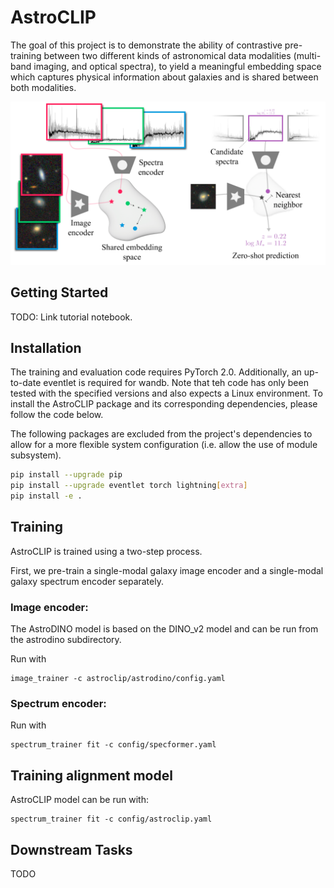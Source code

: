 # AstroCLIP

The goal of this project is to demonstrate the ability of contrastive pre-training between two different kinds of astronomical data modalities (multi-band imaging, and optical spectra), to yield a meaningful embedding space which captures physical information about galaxies and is shared between both modalities.

![image](assets/im_embedding.png)


## Getting Started
TODO: Link tutorial notebook.

## Installation
The training and evaluation code requires PyTorch 2.0. Additionally, an up-to-date eventlet is required for wandb. Note that teh code has only been tested with the specified versions and also expects a Linux environment. To install the AstroCLIP package and its corresponding dependencies, please follow the code below.

The following packages are excluded from the project's dependencies to allow for a more flexible system configuration (i.e. allow the use of module subsystem).

```bash
pip install --upgrade pip
pip install --upgrade eventlet torch lightning[extra]
pip install -e .
```


## Training

AstroCLIP is trained using a two-step process. 

First, we pre-train a single-modal galaxy image encoder and a single-modal galaxy spectrum encoder separately.

### Image encoder:
The AstroDINO model is based on the DINO_v2 model and can be run from the astrodino subdirectory.

Run with
```
image_trainer -c astroclip/astrodino/config.yaml
```

### Spectrum encoder:

Run with
```
spectrum_trainer fit -c config/specformer.yaml

```

## Training alignment model

AstroCLIP model can be run with:
```
spectrum_trainer fit -c config/astroclip.yaml
```

## Downstream Tasks

TODO
